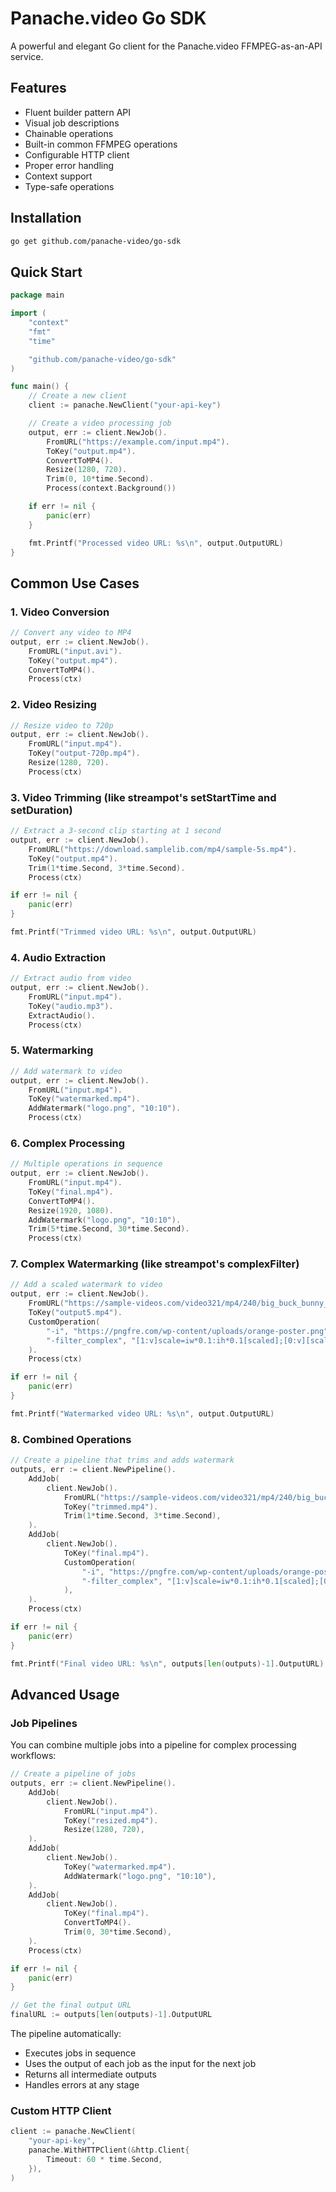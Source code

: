 # Panache.video Go SDK

A powerful and elegant Go client for the Panache.video FFMPEG-as-an-API service.

## Features

- Fluent builder pattern API
- Visual job descriptions
- Chainable operations
- Built-in common FFMPEG operations
- Configurable HTTP client
- Proper error handling
- Context support
- Type-safe operations

## Installation

```bash
go get github.com/panache-video/go-sdk
```

## Quick Start

```go
package main

import (
	"context"
	"fmt"
	"time"

	"github.com/panache-video/go-sdk"
)

func main() {
	// Create a new client
	client := panache.NewClient("your-api-key")

	// Create a video processing job
	output, err := client.NewJob().
		FromURL("https://example.com/input.mp4").
		ToKey("output.mp4").
		ConvertToMP4().
		Resize(1280, 720).
		Trim(0, 10*time.Second).
		Process(context.Background())

	if err != nil {
		panic(err)
	}

	fmt.Printf("Processed video URL: %s\n", output.OutputURL)
}
```

## Common Use Cases

### 1. Video Conversion

```go
// Convert any video to MP4
output, err := client.NewJob().
	FromURL("input.avi").
	ToKey("output.mp4").
	ConvertToMP4().
	Process(ctx)
```

### 2. Video Resizing

```go
// Resize video to 720p
output, err := client.NewJob().
	FromURL("input.mp4").
	ToKey("output-720p.mp4").
	Resize(1280, 720).
	Process(ctx)
```

### 3. Video Trimming (like streampot's setStartTime and setDuration)

```go
// Extract a 3-second clip starting at 1 second
output, err := client.NewJob().
	FromURL("https://download.samplelib.com/mp4/sample-5s.mp4").
	ToKey("output.mp4").
	Trim(1*time.Second, 3*time.Second).
	Process(ctx)

if err != nil {
	panic(err)
}

fmt.Printf("Trimmed video URL: %s\n", output.OutputURL)
```

### 4. Audio Extraction

```go
// Extract audio from video
output, err := client.NewJob().
	FromURL("input.mp4").
	ToKey("audio.mp3").
	ExtractAudio().
	Process(ctx)
```

### 5. Watermarking

```go
// Add watermark to video
output, err := client.NewJob().
	FromURL("input.mp4").
	ToKey("watermarked.mp4").
	AddWatermark("logo.png", "10:10").
	Process(ctx)
```

### 6. Complex Processing

```go
// Multiple operations in sequence
output, err := client.NewJob().
	FromURL("input.mp4").
	ToKey("final.mp4").
	ConvertToMP4().
	Resize(1920, 1080).
	AddWatermark("logo.png", "10:10").
	Trim(5*time.Second, 30*time.Second).
	Process(ctx)
```

### 7. Complex Watermarking (like streampot's complexFilter)

```go
// Add a scaled watermark to video
output, err := client.NewJob().
	FromURL("https://sample-videos.com/video321/mp4/240/big_buck_bunny_240p_1mb.mp4").
	ToKey("output5.mp4").
	CustomOperation(
		"-i", "https://pngfre.com/wp-content/uploads/orange-poster.png",
		"-filter_complex", "[1:v]scale=iw*0.1:ih*0.1[scaled];[0:v][scaled]overlay=100:100",
	).
	Process(ctx)

if err != nil {
	panic(err)
}

fmt.Printf("Watermarked video URL: %s\n", output.OutputURL)
```

### 8. Combined Operations

```go
// Create a pipeline that trims and adds watermark
outputs, err := client.NewPipeline().
	AddJob(
		client.NewJob().
			FromURL("https://sample-videos.com/video321/mp4/240/big_buck_bunny_240p_1mb.mp4").
			ToKey("trimmed.mp4").
			Trim(1*time.Second, 3*time.Second),
	).
	AddJob(
		client.NewJob().
			ToKey("final.mp4").
			CustomOperation(
				"-i", "https://pngfre.com/wp-content/uploads/orange-poster.png",
				"-filter_complex", "[1:v]scale=iw*0.1:ih*0.1[scaled];[0:v][scaled]overlay=100:100",
			),
	).
	Process(ctx)

if err != nil {
	panic(err)
}

fmt.Printf("Final video URL: %s\n", outputs[len(outputs)-1].OutputURL)
```

## Advanced Usage

### Job Pipelines

You can combine multiple jobs into a pipeline for complex processing workflows:

```go
// Create a pipeline of jobs
outputs, err := client.NewPipeline().
	AddJob(
		client.NewJob().
			FromURL("input.mp4").
			ToKey("resized.mp4").
			Resize(1280, 720),
	).
	AddJob(
		client.NewJob().
			ToKey("watermarked.mp4").
			AddWatermark("logo.png", "10:10"),
	).
	AddJob(
		client.NewJob().
			ToKey("final.mp4").
			ConvertToMP4().
			Trim(0, 30*time.Second),
	).
	Process(ctx)

if err != nil {
	panic(err)
}

// Get the final output URL
finalURL := outputs[len(outputs)-1].OutputURL
```

The pipeline automatically:

- Executes jobs in sequence
- Uses the output of each job as the input for the next job
- Returns all intermediate outputs
- Handles errors at any stage

### Custom HTTP Client

```go
client := panache.NewClient(
	"your-api-key",
	panache.WithHTTPClient(&http.Client{
		Timeout: 60 * time.Second,
	}),
)
```
